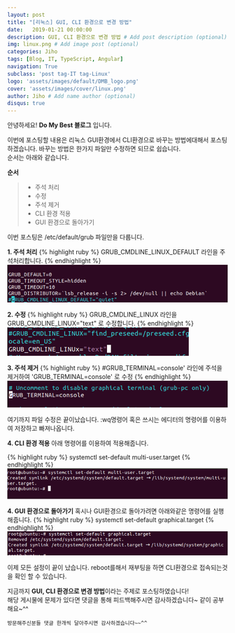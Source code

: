 ```yaml
---
layout: post
title: "[리눅스] GUI, CLI 환경으로 변경 방법"
date:   2019-01-21 00:00:00
description: GUI, CLI 환경으로 변경 방법 # Add post description (optional)
img: linux.png # Add image post (optional)
categories: Jiho
tags: [Blog, IT, TypeScript, Angular]
navigation: True
subclass: 'post tag-IT tag-Linux'
logo: 'assets/images/default/DMB_logo.png'
cover: 'assets/images/cover/linux.png'
author: Jiho # Add name author (optional)
disqus: true
---
```

안녕하세요! **Do My Best 블로그** 입니다. 

이번에 포스팅할 내용은 리눅스 GUI환경에서 CLI환경으로 바꾸는 방법에대해서 포스팅하겠습니다.
바꾸는 방법은 한가지 파일만 수정하면 되므로 쉽습니다.  
순서는 아래와 같습니다.  

**순서**
>* 주석 처리
>* 수정
>* 주석 제거
>* CLI 환경 적용
>* GUI 환경으로 돌아가기 

이번 포스팅은 /etc/default/grub 파일만을 다룹니다.  

**1. 주석 처리**
{% highlight ruby %}
GRUB_CMDLINE_LINUX_DEFAULT 라인을 주석처리합니다.
{% endhighlight %}  
<img src="/assets/images/2019-01-21-linux-gui-to-cli/1.png">  

**2. 수정**
{% highlight ruby %}
GRUB_CMDLINE_LINUX 라인을 GRUB_CMDLINE_LINUX="text" 로 수정합니다.
{% endhighlight %}  
<img src="/assets/images/2019-01-21-linux-gui-to-cli/2.png">

**3. 주석 제거**
{% highlight ruby %}
\#GRUB_TERMINAL=console' 라인에 주석을 제거하여 'GRUB_TERMINAL=console' 로 수정
{% endhighlight %}  
<img src="/assets/images/2019-01-21-linux-gui-to-cli/3.png">  

여기까지 파일 수정은 끝이났습니다. :wq명령어 혹은 쓰시는 에디터의 명령어를 이용하여 저장하고 빠져나옵니다.  

**4. CLI 환경 적용**
아래 명령어를 이용하여 적용해줍니다. 

{% highlight ruby %}
systemctl set-default multi-user.target
{% endhighlight %}  
<img src="/assets/images/2019-01-21-linux-gui-to-cli/5.png">  

**4. GUI 환경으로 돌아가기**
혹시나 GUI환경으로 돌아가려면 아래와같은 명령어를 실행해줍니다. 
{% highlight ruby %}
systemctl set-default graphical.target
{% endhighlight %}  
<img src="/assets/images/2019-01-21-linux-gui-to-cli/4.png">  

이제 모든 설정이 끝이 났습니다. reboot를해서 재부팅을 하면 CLI환경으로 접속되는것을 확인 할 수 있습니다.

지금까지 **GUI, CLI 환경으로 변경 방법**이라는 주제로 포스팅하였습니다!    
해당 게시물에 문제가 있다면 댓글을 통해 피드백해주시면 감사하겠습니다~ 같이 공부해요~^^

`방문해주신분들 댓글 한개씩 달아주시면 감사하겠습니다~~^^`  

